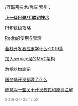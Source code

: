 /互联网技术/后端 索引：


**[上一级目录/互联网技术](/互联网技术/index.md)**

[PHP练级攻略](/互联网技术/后端/PHP练级攻略.md)

[Redis的使用与管理](/互联网技术/后端/Redis的使用与管理.md)

[全栈开发者应该学什么-2019篇](/互联网技术/后端/全栈开发者应该学什么-2019篇.md)

[加入service层的MVC架构](/互联网技术/后端/加入service层的MVC架构.md)

[数据结构笔记](/互联网技术/后端/数据结构笔记.md)

[服务端开发都做了什么](/互联网技术/后端/服务端开发都做了什么.md)

[随意写一些关于开发模式和原则注解](/互联网技术/后端/随意写一些关于开发模式和原则注解.md)


<font size=2 color='grey'> 2019-04-03 15:52 </font>